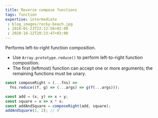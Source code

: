 ```yaml
---
title: Reverse compose functions
tags: function
expertise: intermediate
 : blog_images/rocky-beach.jpg
 : 2018-01-23T22:12:56+02:00
 : 2020-10-22T20:23:47+03:00
---
```


Performs left-to-right function composition.

- Use `Array.prototype.reduce()` to perform left-to-right function composition.
- The first (leftmost) function can accept one or more arguments; the remaining functions must be unary.

```js
const composeRight = (...fns) =>
  fns.reduce((f, g) => (...args) => g(f(...args)));
```

```js
const add = (x, y) => x + y;
const square = x => x * x;
const addAndSquare = composeRight(add, square);
addAndSquare(1, 2); // 9
```
